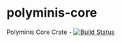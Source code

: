 # polyminis-core
Polyminis Core Crate - [![Build Status](https://travis-ci.com/mrjackinc/polyminis-core.svg?token=URq1yPzRqrK3Rqe2DvT1&branch=master)](https://travis-ci.com/mrjackinc/polyminis-core)
